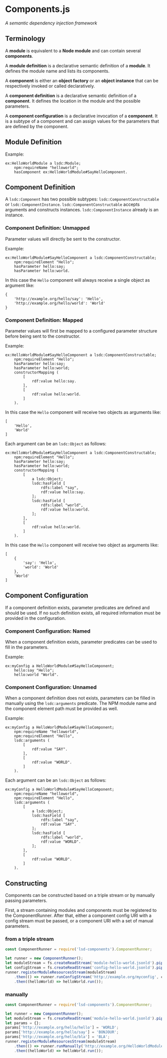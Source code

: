 # Components.js

_A semantic dependency injection framework_

## Terminology
A **module** is equivalent to a **Node module** and can contain several **components**.

A **module definition** is a declarative semantic definition of a **module**.
It defines the module name and lists its components.

A **component** is either an **object factory** or an **object instance** that can be respectively invoked or called declaratively.

A **component definition** is a declarative semantic definition of a **component**.
It defines the location in the module and the possible parameters.

A **component configuration** is a declarative invocation of a **component**.
It is a subtype of a component and can assign values for the parameters that are defined by the component.

## Module Definition

Example:
```
ex:HelloWorldModule a lsdc:Module;
    npm:requireName "helloworld";
    hasComponent ex:HelloWorldModule#SayHelloComponent.
```

## Component Definition

A `lsdc:Component` has two possible subtypes: `lsdc:ComponentConstructable` or `lsdc:ComponentInstance`.
`lsdc:ComponentConstructable` accepts arguments and constructs instances.
`lsdc:ComponentInstance` already is an instance.

### Component Definition: Unmapped

Parameter values will directly be sent to the constructor.

Example:
```
ex:HelloWorldModule#SayHelloComponent a lsdc:ComponentConstructable;
    npm:requireElement "Hello";
    hasParameter hello:say;
    hasParameter hello:world.
```

In this case the `Hello` component will always receive a single object as argument like:
```
{
    'http://example.org/hello/say': 'Hello',
    'http://example.org/hello/world': 'World'
}
```

### Component Definition: Mapped

Parameter values will first be mapped to a configured parameter structure before being sent to the constructor.

Example:
```
ex:HelloWorldModule#SayHelloComponent a lsdc:ComponentConstructable;
    npm:requireElement "Hello";
    hasParameter hello:say;
    hasParameter hello:world;
    constructorMapping (
        [
            rdf:value hello:say.
        ],
        [
            rdf:value hello:world.
        ]
    ).
```
In this case the `Hello` component will receive two objects as arguments like:
```
[
    'Hello',
    'World'
]
```

Each argument can be an `lsdc:Object` as follows:
```
ex:HelloWorldModule#SayHelloComponent a lsdc:ComponentConstructable;
    npm:requireElement "Hello";
    hasParameter hello:say;
    hasParameter hello:world;
    constructorMapping (
        [
            a lsdc:Object;
            lsdc:hasField [
                rdfs:label "say",
                rdf:value hello:say.                
            ];
            lsdc:hasField [
                rdfs:label "world",
                rdf:value hello:world.                
            ];
        ],
        [
            rdf:value hello:world.
        ]
    ).
```
In this case the `Hello` component will receive two object as arguments like:
```
[
    {
        'say': 'Hello',
        'world': 'World'
    },
    'World'
]
```

## Component Configuration

If a component definition exists, parameter predicates are defined and should be used.
If no such definition exists, all required information must be provided in the configuration.

### Component Configuration: Named

When a component definition exists, parameter predicates can be used to fill in the parameters.

Example:
```
ex:myConfig a HelloWorldModule#SayHelloComponent;
    hello:say "Hello";
    hello:world "World".
```

### Component Configuration: Unnamed

When a component definition does not exists, parameters can be filled in manually using the `lsdc:arguments` predicate.
The NPM module name and the component element path must be provided as well.

Example:
```
ex:myConfig a HelloWorldModule#SayHelloComponent;
    npm:requireName "helloworld",
    npm:requireElement "Hello",
    lsdc:arguments (
        [
            rdf:value "SAY".
        ],
        [
            rdf:value "WORLD".
        ]
    ).
```

Each argument can be an `lsdc:Object` as follows:
```
ex:myConfig a HelloWorldModule#SayHelloComponent;
    npm:requireName "helloworld",
    npm:requireElement "Hello",
    lsdc:arguments (
        [
            a lsdc:Object;
            lsdc:hasField [
                rdfs:label "say",
                rdf:value "SAY".                
            ];
            lsdc:hasField [
                rdfs:label "world",
                rdf:value "WORLD".                
            ];
        ],
        [
            rdf:value "WORLD".
        ]
    ).
```

## Constructing

Components can be constructed based on a triple stream or by manually passing parameters.

First, a stream containing modules and components must be registered to the ComponentRunner.
After that, either a component config URI with a config stream must be passed,
or a component URI with a set of manual parameters.

### from a triple stream
```javascript
const ComponentRunner = require('lsd-components').ComponentRunner;

let runner = new ComponentRunner();
let moduleStream = fs.createReadStream('module-hello-world.jsonld').pipe(new JsonLdStreamParser());
let configStream = fs.createReadStream('config-hello-world.jsonld').pipe(new JsonLdStreamParser());
runner.registerModuleResourcesStream(moduleStream)
    .then(() => runner.runConfigStream('http://example.org/myconfig', configStream))
    .then((helloWorld) => helloWorld.run());
```

### manually
```javascript
const ComponentRunner = require('lsd-components').ComponentRunner;

let runner = new ComponentRunner();
let moduleStream = fs.createReadStream('module-hello-world.jsonld').pipe(new JsonLdStreamParser());
let params = {};
params['http://example.org/hello/hello'] = 'WORLD';
params['http://example.org/hello/say'] = 'BONJOUR';
params['http://example.org/hello/bla'] = 'BLA';
runner.registerModuleResourcesStream(moduleStream)
    .then(() => runner.runManually('http://example.org/HelloWorldModule#SayHelloComponent, params))
    .then((helloWorld) => helloWorld.run());
```